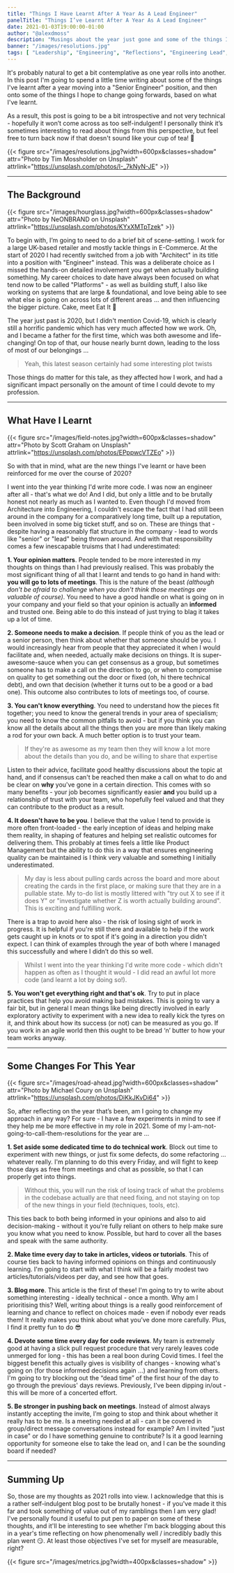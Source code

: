 ```yaml
---
title: "Things I Have Learnt After A Year As A Lead Engineer"
panelTitle: "Things I’ve Learnt After A Year As A Lead Engineer"
date: 2021-01-03T19:00:00-01:00
author: "@alexdmoss"
description: "Musings about the year just gone and some of the things I'm going to try differently going forwards"
banner: "/images/resolutions.jpg"
tags: [ "Leadership", "Engineering", "Reflections", "Engineering Lead", "Tech Lead", "Ways of working" ]
---
```


It's probably natural to get a bit contemplative as one year rolls into another. In this post I'm going to spend a little time writing about some of the things I've learnt after a year moving into a "Senior Engineer" position, and then onto some of the things I hope to change going forwards, based on what I've learnt.

As a result, this post is going to be a bit introspective and not very technical - hopefully it won’t come across as too self-indulgent! I personally think it’s sometimes interesting to read about things from this perspective, but feel free to turn back now if that doesn't sound like your cup of tea! :tea:

{{< figure src="/images/resolutions.jpg?width=600px&classes=shadow" attr="Photo by Tim Mossholder on Unsplash" attrlink="https://unsplash.com/photos/I-_7kNyN-JE" >}}

---

## The Background

{{< figure src="/images/hourglass.jpg?width=600px&classes=shadow" attr="Photo by NeONBRAND on Unsplash" attrlink="https://unsplash.com/photos/KYxXMTpTzek" >}}

To begin with, I’m going to need to do a brief bit of scene-setting. I work for a large UK-based retailer and mostly tackle things in E-Commerce. At the start of 2020 I had recently switched from a job with "Architect" in its title into a position with "Engineer" instead. This was a deliberate choice as I missed the hands-on detailed involvement you get when actually building something. My career choices to date have always been focused on what tend now to be called "Platforms" - as well as building stuff, I also like working on systems that are large & foundational, and love being able to see what else is going on across lots of different areas ... and then influencing the bigger picture. Cake, meet Eat It :cake:

The year just past is 2020, but I didn't mention Covid-19, which is clearly still a horrific pandemic which has very much affected how we work. Oh, and I became a father for the first time, which was both awesome and life-changing! On top of that, our house nearly burnt down, leading to the loss of most of our belongings …

> Yeah, this latest season certainly had some interesting plot twists

Those things do matter for this tale, as they affected how I work, and had a significant impact personally on the amount of time I could devote to my profession.

---

## What Have I Learnt

{{< figure src="/images/field-notes.jpg?width=600px&classes=shadow" attr="Photo by Scott Graham on Unsplash" attrlink="https://unsplash.com/photos/EPppwcVTZEo" >}}

So with that in mind, what are the new things I've learnt or have been reinforced for me over the course of 2020?

I went into the year thinking I'd write more code. I was now an engineer after all - that's what we do! And I did, but only a little and to be brutally honest not nearly as much as I wanted to. Even though I'd moved from Architecture into Engineering, I couldn't escape the fact that I had still been around in the company for a comparatively long time, built up a reputation, been involved in some big ticket stuff, and so on. These are things that - despite having a reasonably flat structure in the company - lead to words like "senior" or "lead" being thrown around. And with that responsibility comes a few inescapable truisms that I had underestimated:

**1. Your opinion matters**. People tended to be more interested in my thoughts on things than I had previously realised. This was probably the most significant thing of all that I learnt and tends to go hand in hand with: **you will go to lots of meetings**. This is the nature of the beast _(although don't be afraid to challenge when you don't think those meetings are valuable of course)_. You need to have a good handle on what is going on in your company and your field so that your opinion is actually an **informed** and trusted one. Being able to do this instead of just trying to blag it takes up a lot of time.

**2. Someone needs to make a decision**. If people think of you as the lead or a senior person, then think about whether that someone should be you. I would increasingly hear from people that they appreciated it when I would facilitate and, when needed, actually make decisions on things. It is super-awesome-sauce when you can get consensus as a group, but sometimes someone has to make a call on the direction to go, or when to compromise on quality to get something out the door or fixed (oh, hi there technical debt), and own that decision (whether it turns out to be a good or a bad one). This outcome also contributes to lots of meetings too, of course.

**3. You can't know everything**. You need to understand how the pieces fit together; you need to know the general trends in your area of specialism; you need to know the common pitfalls to avoid - but if you think you can know all the details about all the things then you are more than likely making a rod for your own back. A much better option is to trust your team.

> If they're as awesome as my team then they will know a lot more about the details than you do, and be willing to share that expertise

Listen to their advice, facilitate good healthy discussions about the topic at hand, and if consensus can't be reached then make a call on what to do and be clear on **why** you've gone in a certain direction. This comes with so many benefits - your job becomes significantly easier **and** you build up a relationship of trust with your team, who hopefully feel valued and that they can contribute to the product as a result.

**4. It doesn't have to be you**. I believe that the value I tend to provide is more often front-loaded - the early inception of ideas and helping make them reality, in shaping of features and helping set realistic outcomes for delivering them. This probably at times feels a little like Product Management but the ability to do this in a way that ensures engineering quality can be maintained is I think very valuable and something I initially underestimated.

> My day is less about pulling cards across the board and more about creating the cards in the first place, or making sure that they are in a pullable state. My to-do list is mostly littered with "try out X to see if it does Y" or "investigate whether Z is worth actually building around". This is exciting and fulfilling work.

There is a trap to avoid here also - the risk of losing sight of work in progress. It is helpful if you're still there and available to help if the work gets caught up in knots or to spot if it's going in a direction you didn't expect. I can think of examples through the year of both where I managed this successfully and where I didn’t do this so well.

> Whilst I went into the year thinking I'd write more code - which didn't happen as often as I thought it would - I did read an awful lot more code (and learnt a lot by doing so!).

**5. You won't get everything right and that's ok**. Try to put in place practices that help you avoid making bad mistakes. This is going to vary a fair bit, but in general I mean things like being directly involved in early exploratory activity to experiment with a new idea to really kick the tyres on it, and think about how its success (or not) can be measured as you go. If you work in an agile world then this ought to be bread ‘n’ butter to how your team works anyway.

---

## Some Changes For This Year

{{< figure src="/images/road-ahead.jpg?width=600px&classes=shadow" attr="Photo by Michael Coury on Unsplash" attrlink="https://unsplash.com/photos/DiKkJKvDi64" >}}

So, after reflecting on the year that’s been, am I going to change my approach in any way? For sure - I have a few experiments in mind to see if they help me be more effective in my role in 2021. Some of my I-am-not-going-to-call-them-resolutions for the year are ...

**1. Set aside some dedicated time to do technical work**. Block out time to experiment with new things, or just fix some defects, do some refactoring ... whatever really. I'm planning to do this every Friday, and will fight to keep those days as free from meetings and chat as possible, so that I can properly get into things.

> Without this, you will run the risk of losing track of what the problems in the codebase actually are that need fixing, and not staying on top of the new things in your field (techniques, tools, etc).

This ties back to both being informed in your opinions and also to aid decision-making - without it you're fully reliant on others to help make sure you know what you need to know. Possible, but hard to cover all the bases and speak with the same authority.

**2. Make time every day to take in articles, videos or tutorials**. This of course ties back to having informed opinions on things and continuously learning. I'm going to start with what I think will be a fairly modest two articles/tutorials/videos per day, and see how that goes.

**3. Blog more**. This article is the first of these! I'm going to try to write about something interesting - ideally technical - once a month. Why am I prioritising this? Well, writing about things is a really good reinforcement of learning and chance to reflect on choices made - even if nobody ever reads them! It really makes you think about what you’ve done more carefully. Plus, I find it pretty fun to do :sunglasses:

**4. Devote some time every day for code reviews**. My team is extremely good at having a slick pull request procedure that very rarely leaves code unmerged for long - this has been a real boon during Covid times. I feel the biggest benefit this actually gives is visibility of changes - knowing what's going on (for those informed decisions again ...) and learning from others. I'm going to try blocking out the “dead time” of the first hour of the day to go through the previous' days reviews. Previously, I've been dipping in/out - this will be more of a concerted effort.

**5. Be stronger in pushing back on meetings**. Instead of almost always instantly accepting the invite, I’m going to stop and think about whether it really has to be me. Is a meeting needed at all - can it be covered in group/direct message conversations instead for example? Am I invited "just in case" or do I have something genuine to contribute? Is it a good learning opportunity for someone else to take the lead on, and I can be the sounding board if needed?

---

## Summing Up

So, those are my thoughts as 2021 rolls into view. I acknowledge that this is a rather self-indulgent blog post to be brutally honest - if you've made it this far and took something of value out of my ramblings then I am very glad! I've personally found it useful to put pen to paper on some of these thoughts, and it'll be interesting to see whether I'm back blogging about this in a year's time reflecting on how phenomenally well / incredibly badly this plan went :smirk:. At least those objectives I've set for myself are measurable, right?

{{< figure src="/images/metrics.jpg?width=400px&classes=shadow" >}}
